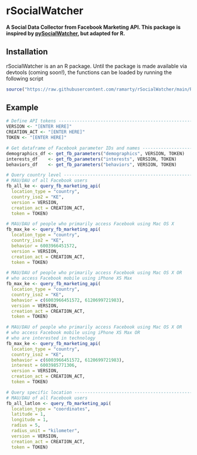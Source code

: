 # rSocialWatcher

__A Social Data Collector from Facebook Marketing API. This package is inspired by [pySocialWatcher](https://github.com/maraujo/pySocialWatcher), but adapted for R.__

## Installation
rSocialWatcher is an an R package. Until the package is made available via devtools (coming soon!), the functions can be loaded by running the following script

```r
source("https://raw.githubusercontent.com/ramarty/rSocialWatcher/main/R/main.R")
```

## Example
```r
# Define API tokens ------------------------------------------------------------
VERSION <- "[ENTER HERE]"
CREATION_ACT <- "[ENTER HERE]"
TOKEN <- "[ENTER HERE]"

# Get dataframe of Facebook parameter IDs and names ----------------------------
demographics_df <- get_fb_parameters("demographics", VERSION, TOKEN)
interests_df    <- get_fb_parameters("interests", VERSION, TOKEN)
behaviors_df    <- get_fb_parameters("behaviors", VERSION, TOKEN)

# Query country level ----------------------------------------------------------
# MAU/DAU of all Facebook users
fb_all_ke <- query_fb_marketing_api(
  location_type = "country",
  country_iso2 = "KE",
  version = VERSION,
  creation_act = CREATION_ACT,
  token = TOKEN)

# MAU/DAU of people who primarily access Facebook using Mac OS X
fb_max_ke <- query_fb_marketing_api(
  location_type = "country",
  country_iso2 = "KE",
  behavior = 6003966451572,
  version = VERSION,
  creation_act = CREATION_ACT,
  token = TOKEN)

# MAU/DAU of people who primarily access Facebook using Mac OS X OR
# who access Facebook mobile using iPhone XS Max
fb_max_ke <- query_fb_marketing_api(
  location_type = "country",
  country_iso2 = "KE",
  behavior = c(6003966451572, 6120699721983),
  version = VERSION,
  creation_act = CREATION_ACT,
  token = TOKEN)

# MAU/DAU of people who primarily access Facebook using Mac OS X OR
# who access Facebook mobile using iPhone XS Max OR
# who are interested in technology
fb_max_ke <- query_fb_marketing_api(
  location_type = "country",
  country_iso2 = "KE",
  behavior = c(6003966451572, 6120699721983),
  interest = 6003985771306,
  version = VERSION,
  creation_act = CREATION_ACT,
  token = TOKEN)

# Query specific location ------------------------------------------------------
# MAU/DAU of all Facebook users
fb_all_latlon <- query_fb_marketing_api(
  location_type = "coordinates",
  latitude = 1,
  longitude = 1,
  radius = 5,
  radius_unit = "kilometer",
  version = VERSION,
  creation_act = CREATION_ACT,
  token = TOKEN)


```
